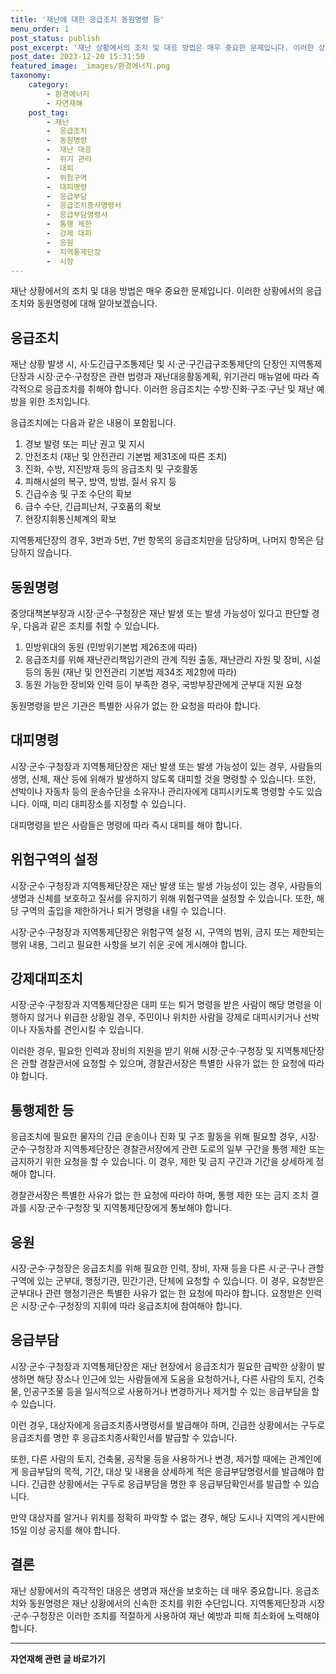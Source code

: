 ```yaml
---
title: '재난에 대한 응급조치 동원명령 등'
menu_order: 1
post_status: publish
post_excerpt: '재난 상황에서의 조치 및 대응 방법은 매우 중요한 문제입니다. 이러한 상황에서의 응급조치와 동원명령에 대해 알아보겠습니다.'
post_date: 2023-12-20 15:31:50
featured_image: _images/환경에너지.png
taxonomy:
    category:
        - 환경에너지
        - 자연재해
    post_tag:
        - 재난
        -  응급조치
        -  동원명령
        -  재난 대응
        -  위기 관리
        -  대피
        -  위험구역
        -  대피명령
        -  응급부담
        -  응급조치종사명령서
        -  응급부담명령서
        -  통행 제한
        -  강제 대피
        -  응원
        -  지역통제단장
        -  시장
---
```



재난 상황에서의 조치 및 대응 방법은 매우 중요한 문제입니다. 이러한 상황에서의 응급조치와 동원명령에 대해 알아보겠습니다.

## 응급조치

재난 상황 발생 시, 시·도긴급구조통제단 및 시·군·구긴급구조통제단의 단장인 지역통제단장과 시장·군수·구청장은 관련 법령과 재난대응활동계획, 위기관리 매뉴얼에 따라 즉각적으로 응급조치를 취해야 합니다. 이러한 응급조치는 수방·진화·구조·구난 및 재난 예방을 위한 조치입니다. 

응급조치에는 다음과 같은 내용이 포함됩니다.
1. 경보 발령 또는 피난 권고 및 지시
2. 안전조치 (재난 및 안전관리 기본법 제31조에 따른 조치)
3. 진화, 수방, 지진방재 등의 응급조치 및 구호활동
4. 피해시설의 복구, 방역, 방범, 질서 유지 등
5. 긴급수송 및 구조 수단의 확보
6. 급수 수단, 긴급피난처, 구호품의 확보
7. 현장지휘통신체계의 확보

지역통제단장의 경우, 3번과 5번, 7번 항목의 응급조치만을 담당하며, 나머지 항목은 담당하지 않습니다. 

## 동원명령

중앙대책본부장과 시장·군수·구청장은 재난 발생 또는 발생 가능성이 있다고 판단할 경우, 다음과 같은 조치를 취할 수 있습니다.

1. 민방위대의 동원 (민방위기본법 제26조에 따라)
2. 응급조치를 위해 재난관리책임기관의 관계 직원 출동, 재난관리 자원 및 장비, 시설 등의 동원 (재난 및 안전관리 기본법 제34조 제2항에 따라)
3. 동원 가능한 장비와 인력 등이 부족한 경우, 국방부장관에게 군부대 지원 요청

동원명령을 받은 기관은 특별한 사유가 없는 한 요청을 따라야 합니다. 

## 대피명령

시장·군수·구청장과 지역통제단장은 재난 발생 또는 발생 가능성이 있는 경우, 사람들의 생명, 신체, 재산 등에 위해가 발생하지 않도록 대피할 것을 명령할 수 있습니다. 또한, 선박이나 자동차 등의 운송수단을 소유자나 관리자에게 대피시키도록 명령할 수도 있습니다. 이때, 미리 대피장소를 지정할 수 있습니다.

대피명령을 받은 사람들은 명령에 따라 즉시 대피를 해야 합니다.

## 위험구역의 설정

시장·군수·구청장과 지역통제단장은 재난 발생 또는 발생 가능성이 있는 경우, 사람들의 생명과 신체를 보호하고 질서를 유지하기 위해 위험구역을 설정할 수 있습니다. 또한, 해당 구역의 출입을 제한하거나 퇴거 명령을 내릴 수 있습니다.

시장·군수·구청장과 지역통제단장은 위험구역 설정 시, 구역의 범위, 금지 또는 제한되는 행위 내용, 그리고 필요한 사항을 보기 쉬운 곳에 게시해야 합니다.

## 강제대피조치

시장·군수·구청장과 지역통제단장은 대피 또는 퇴거 명령을 받은 사람이 해당 명령을 이행하지 않거나 위급한 상황일 경우, 주민이나 위치한 사람을 강제로 대피시키거나 선박이나 자동차를 견인시킬 수 있습니다.

이러한 경우, 필요한 인력과 장비의 지원을 받기 위해 시장·군수·구청장 및 지역통제단장은 관할 경찰관서에 요청할 수 있으며, 경찰관서장은 특별한 사유가 없는 한 요청에 따라야 합니다.

## 통행제한 등

응급조치에 필요한 물자의 긴급 운송이나 진화 및 구조 활동을 위해 필요할 경우, 시장·군수·구청장과 지역통제단장은 경찰관서장에게 관련 도로의 일부 구간을 통행 제한 또는 금지하기 위한 요청을 할 수 있습니다. 이 경우, 제한 및 금지 구간과 기간을 상세하게 정해야 합니다.

경찰관서장은 특별한 사유가 없는 한 요청에 따라야 하며, 통행 제한 또는 금지 조치 결과를 시장·군수·구청장 및 지역통제단장에게 통보해야 합니다.

## 응원

시장·군수·구청장은 응급조치를 위해 필요한 인력, 장비, 자재 등을 다른 시·군·구나 관할 구역에 있는 군부대, 행정기관, 민간기관, 단체에 요청할 수 있습니다. 이 경우, 요청받은 군부대나 관련 행정기관은 특별한 사유가 없는 한 요청에 따라야 합니다. 요청받은 인력은 시장·군수·구청장의 지휘에 따라 응급조치에 참여해야 합니다.

## 응급부담

시장·군수·구청장과 지역통제단장은 재난 현장에서 응급조치가 필요한 급박한 상황이 발생하면 해당 장소나 인근에 있는 사람들에게 도움을 요청하거나, 다른 사람의 토지, 건축물, 인공구조물 등을 일시적으로 사용하거나 변경하거나 제거할 수 있는 응급부담을 할 수 있습니다.

이런 경우, 대상자에게 응급조치종사명령서를 발급해야 하며, 긴급한 상황에서는 구두로 응급조치를 명한 후 응급조치종사확인서를 발급할 수 있습니다.

또한, 다른 사람의 토지, 건축물, 공작물 등을 사용하거나 변경, 제거할 때에는 관계인에게 응급부담의 목적, 기간, 대상 및 내용을 상세하게 적은 응급부담명령서를 발급해야 합니다. 긴급한 상황에서는 구두로 응급부담을 명한 후 응급부담확인서를 발급할 수 있습니다.

만약 대상자를 알거나 위치를 정확히 파악할 수 없는 경우, 해당 도시나 지역의 게시판에 15일 이상 공지를 해야 합니다.

## 결론

재난 상황에서의 즉각적인 대응은 생명과 재산을 보호하는 데 매우 중요합니다. 응급조치와 동원명령은 재난 상황에서의 신속한 조치를 위한 수단입니다. 지역통제단장과 시장·군수·구청장은 이러한 조치를 적절하게 사용하여 재난 예방과 피해 최소화에 노력해야 합니다.
<!-- wp:separator -->
<hr class="wp-block-separator has-alpha-channel-opacity"/>
<!-- /wp:separator -->

<!-- wp:group {"backgroundColor":"base","layout":{"type":"constrained"}} -->
<div class="wp-block-group has-base-background-color has-background"><!-- wp:paragraph {"align":"center","fontSize":"medium"} -->
<p class="has-text-align-center has-large-font-size"><strong>자연재해 관련 글 바로가기</strong></p>
<!-- /wp:paragraph -->


<!-- wp:latest-posts
{"categories":[{"id":35076,"count":19,"description":"","link":"https://uknowlaw.com/category/%ec%9e%90%ec%97%b0%ec%9e%ac%ed%95%b4/","name":"자연재해","slug":"자연재해","taxonomy":"category","parent":0,"meta":[],"_links":{"self":[{"href":"https://uknowlaw.com/wp-json/wp/v2/categories/35076"}],"collection":[{"href":"https://uknowlaw.com/wp-json/wp/v2/categories"}],"about":[{"href":"https://uknowlaw.com/wp-json/wp/v2/taxonomies/category"}],"wp:post_type":[{"href":"https://uknowlaw.com/wp-json/wp/v2/posts?categories=35076"}],"curies":[{"name":"wp","href":"https://api.w.org/{rel}","templated":true}]}}],"postsToShow":100,"excerptLength":28,"postLayout":"grid","columns":2,"featuredImageAlign":"left","featuredImageSizeSlug":"large","fontSize":"small"} /--></div>
<!-- /wp:group -->